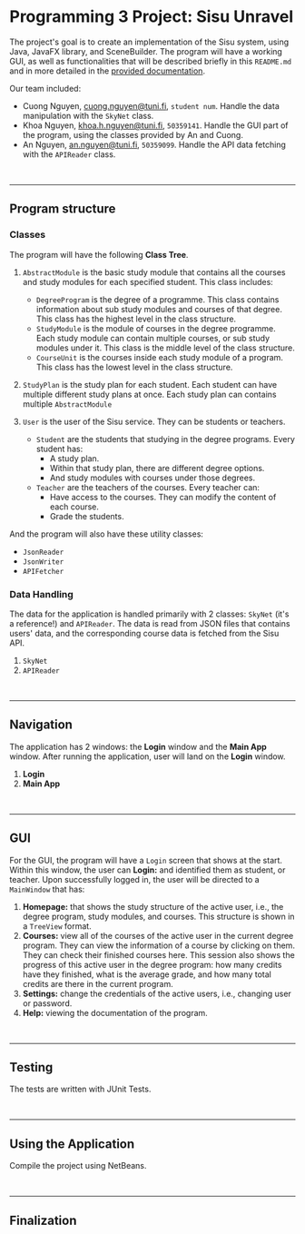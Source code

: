 # Programming 3 Project: Sisu Unravel

The project's goal is to create an implementation of the Sisu system, using Java, JavaFX library, and SceneBuilder. The program will have a working GUI, as well as functionalities that will be described briefly in this `README.md` and in more detailed in the [provided documentation]().

Our team included:

- Cuong Nguyen, cuong.nguyen@tuni.fi, `student num`. Handle the data manipulation with the `SkyNet` class.
- Khoa Nguyen, khoa.h.nguyen@tuni.fi, `50359141`. Handle the GUI part of the program, using the classes provided by An and Cuong.
- An Nguyen, an.nguyen@tuni.fi, `50359099`. Handle the API data fetching with the `APIReader` class.

</br>

---

## Program structure

### **Classes**

The program will have the following **Class Tree**.

1. `AbstractModule` is the basic study module that contains all the courses and study modules for each specified student. This class includes:

   - `DegreeProgram` is the degree of a programme. This class contains information about sub study modules and courses of that degree. This class has the highest level in the class structure.
   - `StudyModule` is the module of courses in the degree programme. Each study module can contain multiple courses, or sub study modules under it. This class is the middle level of the class structure.
   - `CourseUnit` is the courses inside each study module of a program. This class has the lowest level in the class structure.

2. `StudyPlan` is the study plan for each student. Each student can have multiple different study plans at once. Each study plan can contains multiple `AbstractModule`
3. `User` is the user of the Sisu service. They can be students or teachers.

   - `Student` are the students that studying in the degree programs. Every student has:
     - A study plan.
     - Within that study plan, there are different degree options.
     - And study modules with courses under those degrees.
   - `Teacher` are the teachers of the courses. Every teacher can:
     - Have access to the courses. They can modify the content of each course.
     - Grade the students.

And the program will also have these utility classes:

- `JsonReader`
- `JsonWriter`
- `APIFetcher`

### **Data Handling**

The data for the application is handled primarily with 2 classes: `SkyNet` (it's a reference!) and `APIReader`. The data is read from JSON files that contains users' data, and the corresponding course data is fetched from the Sisu API.

1. `SkyNet`
2. `APIReader`

</br>

---

## Navigation

The application has 2 windows: the **Login** window and the **Main App** window. After running the application, user will land on the **Login** window.

1. **Login**
2. **Main App**

</br>

---

## GUI

For the GUI, the program will have a `Login` screen that shows at the start. Within this window, the user can **Login:** and identified them as student, or teacher. Upon successfully logged in, the user will be directed to a `MainWindow` that has:

1. **Homepage:** that shows the study structure of the active user, i.e., the degree program, study modules, and courses. This structure is shown in a `TreeView` format.
2. **Courses:** view all of the courses of the active user in the current degree program. They can view the information of a course by clicking on them. They can check their finished courses here. This session also shows the progress of this active user in the degree program: how many credits have they finished, what is the average grade, and how many total credits are there in the current program.
3. **Settings:** change the credentials of the active users, i.e., changing user or password.
4. **Help:** viewing the documentation of the program.

</br>

---

## Testing

The tests are written with JUnit Tests.

</br>

---

## Using the Application

Compile the project using NetBeans.

</br>

---

## Finalization
